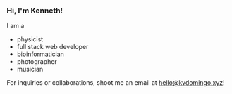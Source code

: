 ### Hi, I'm Kenneth!

I am a
- physicist
- full stack web developer
- bioinformatician
- photographer
- musician

For inquiries or collaborations, shoot me an email at hello@kvdomingo.xyz!

